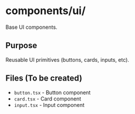 # components/ui/

Base UI components.

## Purpose
Reusable UI primitives (buttons, cards, inputs, etc).

## Files (To be created)
- `button.tsx` - Button component
- `card.tsx` - Card component
- `input.tsx` - Input component
